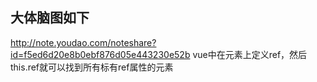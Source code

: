 ## 大体脑图如下
http://note.youdao.com/noteshare?id=f5ed6d20e8b0ebf876d05e443230e52b
vue中在元素上定义ref，然后this.ref就可以找到所有标有ref属性的元素
